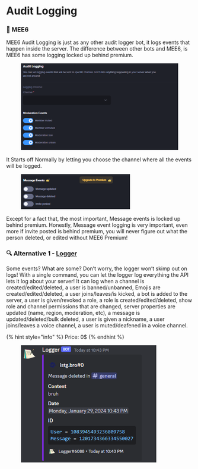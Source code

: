 # Audit Logging

### 👑 MEE6

MEE6 Audit Logging is just as any other audit logger bot, it logs events that happen inside the server. The difference between other bots and MEE6, is MEE6 has some logging locked up behind premium.

<figure><img src="../.gitbook/assets/image (2).png" alt=""><figcaption></figcaption></figure>

It Starts off Normally by letting you choose the channel where all the events will be logged.&#x20;

<figure><img src="../.gitbook/assets/image (1) (1) (1).png" alt=""><figcaption></figcaption></figure>

Except for a fact that, the most important, Message events is locked up behind premium. Honestly, Message event logging is very important, even more if invite posted is behind premium, you will never figure out what the person deleted, or edited without MEE6 Premium!

### 🔍 Alternative 1 - [Logger](https://logger.bot/)

Some events? What are some? Don’t worry, the logger won’t skimp out on logs! With a single command, you can let the logger log everything the API lets it log about your server! It can log when a channel is created/edited/deleted, a user is banned/unbanned, Emojis are created/edited/deleted, a user joins/leaves/is kicked, a bot is added to the server, a user is given/revoked a role, a role is created/edited/deleted, show role and channel permissions that are changed, server properties are updated (name, region, moderation, etc), a message is updated/deleted/bulk deleted, a user is given a nickname, a user joins/leaves a voice channel, a user is muted/deafened in a voice channel.

{% hint style="info" %}
Price: 0$
{% endhint %}

<figure><img src="../.gitbook/assets/image (51).png" alt=""><figcaption></figcaption></figure>
